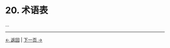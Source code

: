 # 20. 术语表

...

---
<div class="navigation-links">
<a href="../19_意义的扩展思考/" class="nav-link prev-link">← 返回</a> | <a href="../21_贡献者/" class="nav-link next-link">下一页 →</a>
</div>
